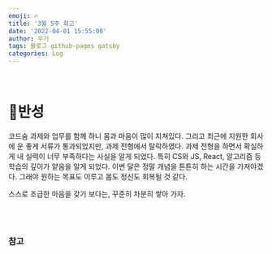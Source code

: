 ```yaml
---
emoji: 🔥
title: '3월 5주 회고'
date: '2022-04-01 15:55:00'
author: 우기
tags: 블로그 github-pages gatsby
categories: Log
---
```


<br>

# 🏃반성

코드숨 과제와 업무를 함께 하니 몸과 마음이 많이 지쳐있다. 그리고 최근에 지원한 회사에 운 좋게 서류가 통과되었지만, 과제 전형에서 탈락하였다. 과제 전형을 하면서 확실하게 내 실력이 너무 부족하다는 사실을 알게 되었다. 특히 CS와 JS, React, 알고리즘 등 학습의 깊이가 얕음을 알게 되었다. 이번 달은 정말 개념을 튼튼히 하는 시간을 가져야겠다. 그래야 원하는 목표도 이루고 몸도 정신도 회복될 것 같다.

스스로 조급한 마음을 갖기 보다는, 꾸준히 차분히 쌓아 가자.

<br>
<br>

### 참고

```toc

```
